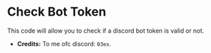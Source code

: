 # Check Bot Token
This code will allow you to check if a discord bot token is valid or not.

- **Credits:** To me ofc discord: ``03ex``.
